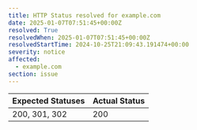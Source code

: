 ```yaml
---
title: HTTP Status resolved for example.com
date: 2025-01-07T07:51:45+00:00Z
resolved: True
resolvedWhen: 2025-01-07T07:51:45+00:00Z
resolvedStartTime: 2024-10-25T21:09:43.191474+00:00
severity: notice
affected:
  - example.com
section: issue
---
```


| Expected Statuses | Actual Status  |
|-------------------|----------------|
| 200, 301, 302 | 200 |
